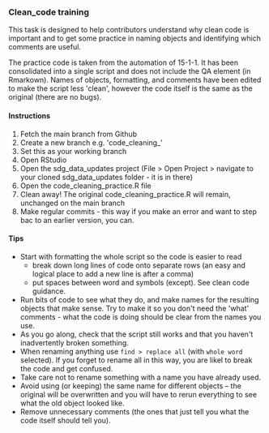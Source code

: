 ### Clean_code training
  
This task is designed to help contributors understand why clean code is important and to get some practice in naming objects
and identifying which comments are useful.
  
The practice code is taken from the automation of 15-1-1. It has been consolidated into a single script and does not include the
QA element (in Rmarkown). Names of objects, formatting, and comments have been edited to make the script less 'clean', however the 
code itself is the same as the original (there are no bugs).  
  
#### Instructions
1. Fetch the main branch from Github
2. Create a new branch e.g. 'code_cleaning_<your initials>'
3. Set this as your working branch  
4. Open RStudio
5. Open the sdg_data_updates project (File > Open Project > navigate to your cloned sdg_data_updates folder - it is in there)
6. Open the code_cleaning_practice.R file
7. Clean away! The original code_cleaning_practice.R will remain, unchanged on the main branch
8. Make regular commits - this way if you make an error and want to step bac to an earlier version, you can.
  
#### Tips  
- Start with formatting the whole script so the code is easier to read
	- break down long lines of code onto separate rows (an easy and logical place to add a new line is after a comma)
	- put spaces between word and symbols (except). See clean code guidance.
- Run bits of code to see what they do, and make names for the resulting objects that make sense. Try to make it so you
don't need the 'what' comments - what the code is doing should be clear from the names you use.  
- As you go along, check that the script still works and that you haven't inadvertently broken something.
- When renaming anything use `find > replace all` (with `whole word` selected). 
If you forget to rename all in this way, you are likel to break the code and get confused.  
- Take care not to rename something with a name you have already used.    
- Avoid using (or keeping) the same name for different objects – 
the original will be overwritten and you will have to rerun everything to see what the old object looked like.   
- Remove unnecessary comments (the ones that just tell you what the code itself should tell you).  

